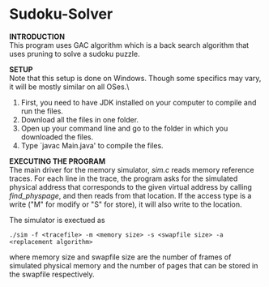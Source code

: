 # Sudoku-Solver
**INTRODUCTION**\
This program uses GAC algorithm which is a back search algorithm that uses pruning to solve a sudoku puzzle.

**SETUP**\
Note that this setup is done on Windows. Though some specifics may vary, it will be mostly similar on all OSes.\
1. First, you need to have JDK installed on your computer to compile and run the files.
2. Download all the files in one folder. 
3. Open up your command line and go to the folder in which you downloaded the files.
4. Type `javac Main.java' to compile the files.

**EXECUTING THE PROGRAM**\
The main driver for the memory simulator, _sim.c_ reads memory reference traces. For each line in the trace, the program asks for the simulated physical address that corresponds to the given virtual address by calling _find_physpage_, and then reads from that location. If the access type is a write ("M" for modify or "S" for store), it will also write to the location.

The simulator is exectued as

`./sim -f <tracefile> -m <memory size> -s <swapfile size> -a <replacement algorithm>`

where memory size and swapfile size are the number of frames of simulated physical memory and the number of pages that can be stored in the swapfile respectively. 


